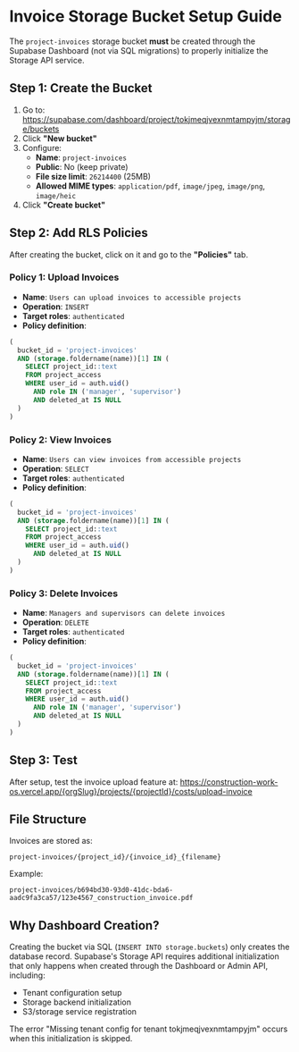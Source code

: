 # Invoice Storage Bucket Setup Guide

The `project-invoices` storage bucket **must** be created through the Supabase Dashboard (not via SQL migrations) to properly initialize the Storage API service.

## Step 1: Create the Bucket

1. Go to: https://supabase.com/dashboard/project/tokjmeqjvexnmtampyjm/storage/buckets
2. Click **"New bucket"**
3. Configure:
   - **Name**: `project-invoices`
   - **Public**: No (keep private)
   - **File size limit**: `26214400` (25MB)
   - **Allowed MIME types**: `application/pdf`, `image/jpeg`, `image/png`, `image/heic`
4. Click **"Create bucket"**

## Step 2: Add RLS Policies

After creating the bucket, click on it and go to the **"Policies"** tab.

### Policy 1: Upload Invoices
- **Name**: `Users can upload invoices to accessible projects`
- **Operation**: `INSERT`
- **Target roles**: `authenticated`
- **Policy definition**:
```sql
(
  bucket_id = 'project-invoices'
  AND (storage.foldername(name))[1] IN (
    SELECT project_id::text
    FROM project_access
    WHERE user_id = auth.uid()
      AND role IN ('manager', 'supervisor')
      AND deleted_at IS NULL
  )
)
```

### Policy 2: View Invoices
- **Name**: `Users can view invoices from accessible projects`
- **Operation**: `SELECT`
- **Target roles**: `authenticated`
- **Policy definition**:
```sql
(
  bucket_id = 'project-invoices'
  AND (storage.foldername(name))[1] IN (
    SELECT project_id::text
    FROM project_access
    WHERE user_id = auth.uid()
      AND deleted_at IS NULL
  )
)
```

### Policy 3: Delete Invoices
- **Name**: `Managers and supervisors can delete invoices`
- **Operation**: `DELETE`
- **Target roles**: `authenticated`
- **Policy definition**:
```sql
(
  bucket_id = 'project-invoices'
  AND (storage.foldername(name))[1] IN (
    SELECT project_id::text
    FROM project_access
    WHERE user_id = auth.uid()
      AND role IN ('manager', 'supervisor')
      AND deleted_at IS NULL
  )
)
```

## Step 3: Test

After setup, test the invoice upload feature at:
https://construction-work-os.vercel.app/{orgSlug}/projects/{projectId}/costs/upload-invoice

## File Structure

Invoices are stored as:
```
project-invoices/{project_id}/{invoice_id}_{filename}
```

Example:
```
project-invoices/b694bd30-93d0-41dc-bda6-aadc9fa3ca57/123e4567_construction_invoice.pdf
```

## Why Dashboard Creation?

Creating the bucket via SQL (`INSERT INTO storage.buckets`) only creates the database record. Supabase's Storage API requires additional initialization that only happens when created through the Dashboard or Admin API, including:
- Tenant configuration setup
- Storage backend initialization
- S3/storage service registration

The error "Missing tenant config for tenant tokjmeqjvexnmtampyjm" occurs when this initialization is skipped.
